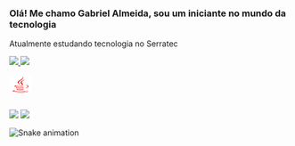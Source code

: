 ### Olá! Me chamo Gabriel Almeida, sou um iniciante no mundo da tecnologia

Atualmente estudando tecnologia no Serratec

<div align="rigth">
  <a href="https://github.com/gabriel-almeida250">
  <img height="180em" src="https://github-readme-stats.vercel.app/api?username=gabriel-almeida250&show_icons=true&theme=dark&include_all_commits=true&count_private=true"/>
  <img height="180em" src="https://github-readme-stats.vercel.app/api/top-langs/?username=gabriel-almeida250&layout=compact&langs_count=7&theme=dark"/>
</div>
  <div style="display: inline_block"><br>
  <img align="center" alt="Gabriel-J" height="30" width="40" src="https://raw.githubusercontent.com/devicons/devicon/master/icons/java/java-plain.svg">
</div>
  
##
    
<div> 
  <a href="https://www.instagram.com/gabriel.almeida250/" target="_blank"><img src="https://img.shields.io/badge/-Instagram-%23E4405F?style=for-the-badge&logo=instagram&logoColor=white" target="_blank"></a>
  <a href="https://www.linkedin.com/in/gabriel-almeida-7733b61b0/" target="_blank"><img src="https://img.shields.io/badge/-LinkedIn-%230077B5?style=for-the-badge&logo=linkedin&logoColor=white" target="_blank"></a> 
  
![Snake animation](https://github.com/gabriel-almeida250/gabriel-almeida250/blob/output/github-contribution-grid-snake.svg)

</div>

